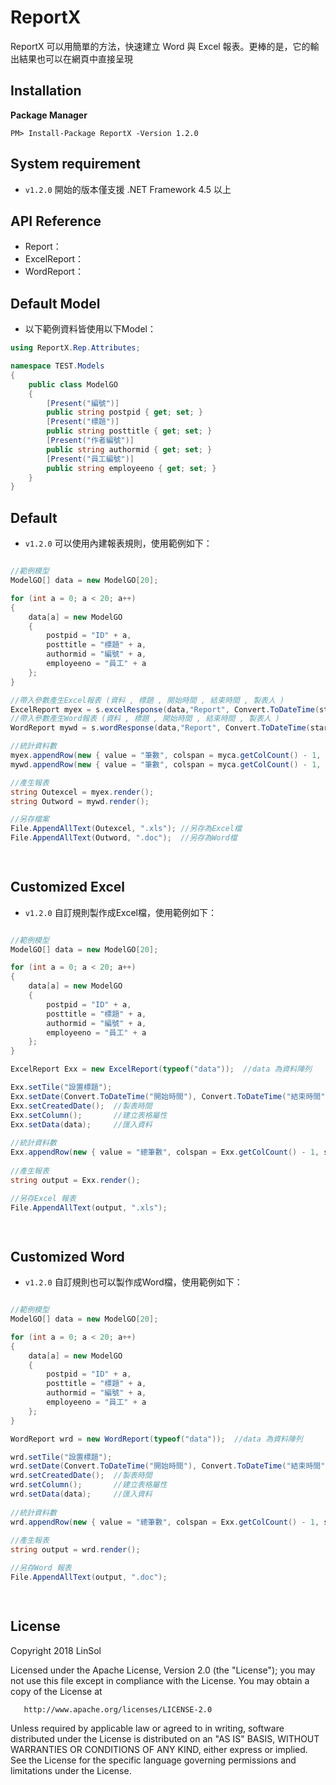 # ReportX
ReportX 可以用簡單的方法，快速建立 Word 與 Excel 報表。更棒的是，它的輸出結果也可以在網頁中直接呈現

## Installation

**Package Manager**

```
PM> Install-Package ReportX -Version 1.2.0
```

## System requirement

* `v1.2.0` 開始的版本僅支援 .NET Framework 4.5 以上

## API Reference

* Report： 
* ExcelReport： 
* WordReport： 

## Default Model
* 以下範例資料皆使用以下Model：

```csharp
using ReportX.Rep.Attributes;

namespace TEST.Models
{
    public class ModelGO
    {
        [Present("編號")]
        public string postpid { get; set; }
        [Present("標題")]
        public string posttitle { get; set; }
        [Present("作者編號")]
        public string authormid { get; set; }
        [Present("員工編號")]
        public string employeeno { get; set; }
    }
}
```

## Default

* `v1.2.0` 可以使用內建報表規則，使用範例如下：  

```csharp

//範例模型
ModelGO[] data = new ModelGO[20];

for (int a = 0; a < 20; a++)
{
    data[a] = new ModelGO
    {
        postpid = "ID" + a,
        posttitle = "標題" + a,
        authormid = "編號" + a,
        employeeno = "員工" + a
    };
}

//帶入參數產生Excel報表 (資料 , 標題 , 開始時間 , 結束時間 , 製表人 )
ExcelReport myex = s.excelResponse(data,"Report", Convert.ToDateTime(starttime), Convert.ToDateTime(endtime), "SOL");
//帶入參數產生Word報表 (資料 , 標題 , 開始時間 , 結束時間 , 製表人 )
WordReport mywd = s.wordResponse(data,"Report", Convert.ToDateTime(starttime), Convert.ToDateTime(endtime), "SOL");

//統計資料數
myex.appendRow(new { value = "筆數", colspan = myca.getColCount() - 1, style = lastRowStyle }, data.Length);
mywd.appendRow(new { value = "筆數", colspan = myca.getColCount() - 1, style = lastRowStyle }, data.Length);

//產生報表
string Outexcel = myex.render();
string Outword = mywd.render();

//另存檔案
File.AppendAllText(Outexcel, ".xls"); //另存為Excel檔
File.AppendAllText(Outword, ".doc");  //另存為Word檔

            
```

## Customized Excel

* `v1.2.0` 自訂規則製作成Excel檔，使用範例如下：

```csharp

//範例模型
ModelGO[] data = new ModelGO[20];

for (int a = 0; a < 20; a++)
{
    data[a] = new ModelGO
    {
        postpid = "ID" + a,
        posttitle = "標題" + a,
        authormid = "編號" + a,
        employeeno = "員工" + a
    };
}

ExcelReport Exx = new ExcelReport(typeof("data"));  //data 為資料陣列

Exx.setTile("設置標題");  
Exx.setDate(Convert.ToDateTime("開始時間"), Convert.ToDateTime("結束時間")); 
Exx.setCreatedDate();  //製表時間
Exx.setColumn();       //建立表格屬性
Exx.setData(data);     //匯入資料
            
//統計資料數
Exx.appendRow(new { value = "總筆數", colspan = Exx.getColCount() - 1, style = lastRowStyle }, data.Length);
            
//產生報表
string output = Exx.render();

//另存Excel 報表
File.AppendAllText(output, ".xls"); 

            
```

## Customized Word

* `v1.2.0` 自訂規則也可以製作成Word檔，使用範例如下：

```csharp

//範例模型
ModelGO[] data = new ModelGO[20];

for (int a = 0; a < 20; a++)
{
    data[a] = new ModelGO
    {
        postpid = "ID" + a,
        posttitle = "標題" + a,
        authormid = "編號" + a,
        employeeno = "員工" + a
    };
}

WordReport wrd = new WordReport(typeof("data"));  //data 為資料陣列

wrd.setTile("設置標題");  
wrd.setDate(Convert.ToDateTime("開始時間"), Convert.ToDateTime("結束時間")); 
wrd.setCreatedDate();  //製表時間
wrd.setColumn();       //建立表格屬性
wrd.setData(data);     //匯入資料
            
//統計資料數
wrd.appendRow(new { value = "總筆數", colspan = Exx.getColCount() - 1, style = lastRowStyle }, data.Length);
            
//產生報表
string output = wrd.render();

//另存Word 報表
File.AppendAllText(output, ".doc"); 

            
```


## License

   Copyright 2018 LinSol

   Licensed under the Apache License, Version 2.0 (the "License");
   you may not use this file except in compliance with the License.
   You may obtain a copy of the License at

       http://www.apache.org/licenses/LICENSE-2.0

   Unless required by applicable law or agreed to in writing, software
   distributed under the License is distributed on an "AS IS" BASIS,
   WITHOUT WARRANTIES OR CONDITIONS OF ANY KIND, either express or implied.
   See the License for the specific language governing permissions and
   limitations under the License.
